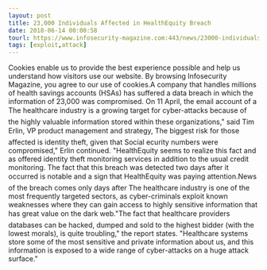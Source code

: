 ```yaml
---
layout: post
title: 23,000 Individuals Affected in HealthEquity Breach
date: 2018-06-14 00:00:58
tourl: https://www.infosecurity-magazine.com:443/news/23000-individuals-affected-in/
tags: [exploit,attack]
---
```

Cookies enable us to provide the best experience possible and help us understand how visitors use our website. By browsing Infosecurity Magazine, you agree to our use of cookies.A company that handles millions of health savings accounts (HSAs) has suffered a data breach in which the information of 23,000 was compromised. On 11 April, the email account of a The healthcare industry is a growing target for cyber-attacks because of the highly valuable information stored within these organizations," said Tim Erlin, VP product management and strategy, The biggest risk for those affected is identity theft, given that Social ecurity numbers were compromised," Erlin continued. "HealthEquity seems to realize this fact and as offered identity theft monitoring services in addition to the usual credit monitoring. The fact that this breach was detected two days after it occurred is notable and a sign that HealthEquity was paying attention.News of the breach comes only days after The healthcare industry is one of the most frequently targeted sectors, as cyber-criminals exploit known weaknesses where they can gain access to highly sensitive information that has great value on the dark web."The fact that healthcare providers databases can be hacked, dumped and sold to the highest bidder (with the lowest morals), is quite troubling," the report states. "Healthcare systems store some of the most sensitive and private information about us, and this information is exposed to a wide range of cyber-attacks on a huge attack surface."